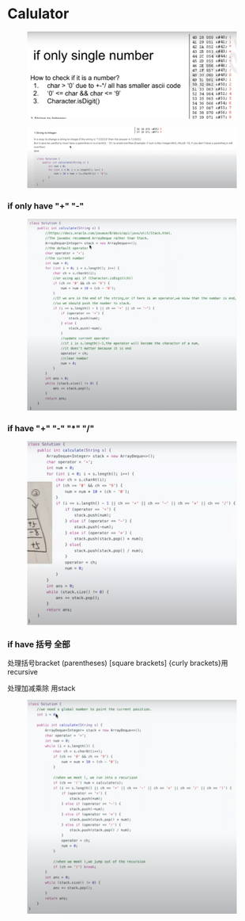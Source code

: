 # Calulator

<figure><img src="../.gitbook/assets/image (10).png" alt=""><figcaption></figcaption></figure>

<figure><img src="../.gitbook/assets/image (6) (1).png" alt=""><figcaption></figcaption></figure>

### if only have "+" "-"

<figure><img src="../.gitbook/assets/image (3).png" alt=""><figcaption></figcaption></figure>

### if have "+" "-" "\*" "/"

<figure><img src="../.gitbook/assets/image (4) (3).png" alt=""><figcaption></figcaption></figure>

### if have 括号 全部

处理括号bracket (parentheses) \[square brackets] {curly brackets}用recursive&#x20;

处理加减乘除 用stack

<figure><img src="../.gitbook/assets/image (8).png" alt=""><figcaption></figcaption></figure>
